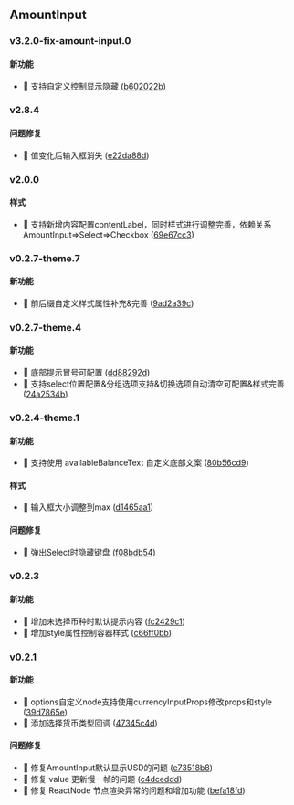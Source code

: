 ## AmountInput

### v3.2.0-fix-amount-input.0

#### 新功能
* 🚀 支持自定义控制显示隐藏 ([b602022b](https://atta-gitlab.xtrfr.cn/atta-team/fe/fe-arch/components/xtd-rn/commit/b602022bcd4dccd0637722ce9b65a72c1a4f991c))

### v2.8.4

#### 问题修复
* 🐛 值变化后输入框消失 ([e22da88d](https://atta-gitlab.xtrfr.cn/atta-team/fe/fe-arch/components/xtd-rn/commit/e22da88df1685d35c11a71fa3c451e9b350a66cb))

### v2.0.0

#### 样式
* 🎨 支持新增内容配置contentLabel，同时样式进行调整完善，依赖关系AmountInput=>Select=>Checkbox ([69e67cc3](https://atta-gitlab.xtrfr.cn/atta-team/fe/fe-arch/components/xtd-rn/commit/69e67cc392bd769f4b1f055615ad481b368aadc9))

### v0.2.7-theme.7

#### 新功能
* 🚀 前后缀自定义样式属性补充&完善 ([9ad2a39c](https://atta-gitlab.xtrfr.cn/atta-team/fe/fe-arch/components/xtd-rn/commit/9ad2a39c260eaea5ac86061288567492c9a6a3f2))

### v0.2.7-theme.4

#### 新功能
* 🚀 底部提示冒号可配置 ([dd88292d](https://atta-gitlab.xtrfr.cn/atta-team/fe/fe-arch/components/xtd-rn/commit/dd88292dfb545cd667044faf06d27c4dfb5da022))
* 🚀 支持select位置配置&分组选项支持&切换选项自动清空可配置&样式完善 ([24a2534b](https://atta-gitlab.xtrfr.cn/atta-team/fe/fe-arch/components/xtd-rn/commit/24a2534b0d1fbede0d5ab0488a8559994be65781))

### v0.2.4-theme.1

#### 新功能
* 🚀 支持使用 availableBalanceText 自定义底部文案 ([80b56cd9](https://atta-gitlab.xtrfr.cn/atta-team/fe/fe-arch/components/xtd-rn/commit/80b56cd9aa7699239d99e44b4dd965930bad7022))

#### 样式
* 🎨 输入框大小调整到max ([d1465aa1](https://atta-gitlab.xtrfr.cn/atta-team/fe/fe-arch/components/xtd-rn/commit/d1465aa15f97b6f054921be62c1998e8232fa18f))

#### 问题修复
* 🐛 弹出Select时隐藏键盘 ([f08bdb54](https://atta-gitlab.xtrfr.cn/atta-team/fe/fe-arch/components/xtd-rn/commit/f08bdb54681dc264699233312760cad6616a26ae))

### v0.2.3

#### 新功能
* 🚀 增加未选择币种时默认提示内容 ([fc2429c1](https://atta-gitlab.xtrfr.cn/atta-team/fe/fe-arch/components/xtd-rn/commit/fc2429c1ac0ac0fe1943d085bd8140024e8cff13))
* 🚀 增加style属性控制容器样式 ([c66ff0bb](https://atta-gitlab.xtrfr.cn/atta-team/fe/fe-arch/components/xtd-rn/commit/c66ff0bb4ce10beccaceb31ad60aa68bcf748049))

### v0.2.1

#### 新功能
* 🚀 options自定义node支持使用currencyInputProps修改props和style ([39d7865e](https://atta-gitlab.xtrfr.cn/atta-team/fe/fe-arch/components/xtd-rn/commit/39d7865ece911f18008b3269cbe3abd9d5e5b1b2))
* 🚀 添加选择货币类型回调 ([47345c4d](https://atta-gitlab.xtrfr.cn/atta-team/fe/fe-arch/components/xtd-rn/commit/47345c4d28a73cb47e7533846be77b27942fe9b6))

#### 问题修复
* 🐛 修复AmountInput默认显示USD的问题 ([e73518b8](https://atta-gitlab.xtrfr.cn/atta-team/fe/fe-arch/components/xtd-rn/commit/e73518b8b49ced82c848952363b17ac65f55ae66))
* 🐛 修复 value 更新慢一帧的问题 ([c4dceddd](https://atta-gitlab.xtrfr.cn/atta-team/fe/fe-arch/components/xtd-rn/commit/c4dceddd15018d2e37ab94412403c728fee713d5))
* 🐛 修复 ReactNode 节点渲染异常的问题和增加功能 ([befa18fd](https://atta-gitlab.xtrfr.cn/atta-team/fe/fe-arch/components/xtd-rn/commit/befa18fd7730004d70a6663b17f0019a67cf2c0f))

